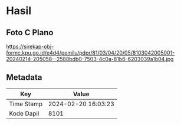 # Hasil

## Foto C Plano

https://sirekap-obj-formc.kpu.go.id/e4d4/pemilu/pdpr/81/03/04/20/05/8103042005001-20240214-205058--2588bdb0-7503-4c0a-81b6-6203039a1b04.jpg


## Metadata

| Key        | Value               |
| ---------- | ------------------- |
| Time Stamp | 2024-02-20 16:03:23 |
| Kode Dapil | 8101                |



